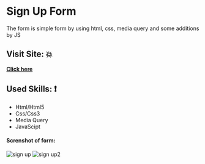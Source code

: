 # Sign Up Form
The form is simple form by using html, css, media query and some additions by JS

 ## Visit Site: :boom:
 
 **[Click here](https://aseelalnajar2001.github.io/Sign-Up-Form/)**


## Used Skills: :exclamation:
- Html/Html5
- Css/Css3
- Media Query
- JavaScipt

#### Screnshot of form:
![sign up](https://user-images.githubusercontent.com/63051374/109841020-4fec1800-7c51-11eb-961b-909b78dbea65.jpg)
![sign up2](https://user-images.githubusercontent.com/63051374/109841222-7f028980-7c51-11eb-82ca-9f3211c6f9c3.jpg)

